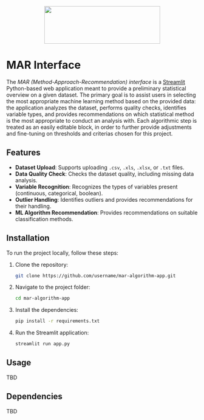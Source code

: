 <p align="center">
  <img width="305" height="99" src="https://i.ibb.co/g6k3gvC/mar-high-resolution-logo-4.png">
</p>

# **MAR Interface**

The *MAR (Method-Approach-Recommendation) interface* is a [Streamlit](//) Python-based web application meant to provide a preliminary statistical overview on a given dataset. The primary goal is to assist users in selecting the most appropriate machine learning method based on the provided data: the application analyzes the dataset, performs quality checks, identifies variable types, and provides recommendations on which statistical method is the most appropriate to conduct an analysis with. Each algorithmic step is treated as an easily editable block, in order to further provide adjustments and fine-tuning on thresholds and criterias chosen for this project.

## **Features**

- **Dataset Upload**: Supports uploading `.csv`, `.xls`, `.xlsx`, or `.txt` files.
- **Data Quality Check**: Checks the dataset quality, including missing data analysis.
- **Variable Recognition**: Recognizes the types of variables present (continuous, categorical, boolean).
- **Outlier Handling**: Identifies outliers and provides recommendations for their handling.
- **ML Algorithm Recommendation**: Provides recommendations on suitable classification methods.

## **Installation**

To run the project locally, follow these steps:

1. Clone the repository:
   ```bash
   git clone https://github.com/username/mar-algorithm-app.git
   ```
2. Navigate to the project folder:
   ```bash
   cd mar-algorithm-app
   ```
3. Install the dependencies:
   ```bash
   pip install -r requirements.txt
   ```
4. Run the Streamlit application:
   ```bash
   streamlit run app.py
   ```

## **Usage**

TBD

## **Dependencies**

TBD


